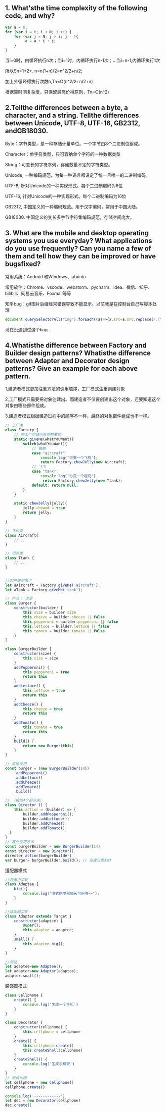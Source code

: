 ## 1. What'sthe time complexity of the following code, and why?
```js
var a = 0;
for (var i = 0; i < N; i ++) {
    for (var j = N; j > i; j --){
         a = a + i + j;
    }
}
```
当i=0时，内循环执行n次；当i=1时，内循环执行n-1次；...当i=n-1,内循环执行1次

所以Sn=1+2+..n=n(1+n)/2=n^2/2+n/2;

加上外循环得执行次数n,Tn=O(n^2/2+n/2+n)

根据算时间复杂度，只保留最高价得原则，Tn=O(n^2)





## 2.Tellthe differences between a byte, a character, and a string. Tellthe differences between Unicode, UTF-8, UTF-16, GB2312, andGB18030.

Byte：字节类型，是一种存储计量单位。一个字节由8个二进制位组成。 

Character：单字符类型，只可容纳单个字符的一种数据类型

String：可变长的字符序列，存储数量不定的字符类型。

Unicode, 一种编码规范，为每一种语言都设定了统一且唯一的二进制编码。

UTF-8, 针对Unicode的一种实现形式。每个二进制编码为8位

UTF-16, 针对Unicode的一种实现形式。每个二进制编码为16位

GB2312, 中国定义的一种编码规范。用于汉字编码，常用于中国大陆。

GB18030. 中国定义的变长多字节字符集编码规范，存储空间庞大。



## 3. What are the mobile and desktop operating systems you use everyday? What applications do you use frequently? Can you name a few of them and tell how they can be improved or have bugsfixed? 
常用系统：Android 和Windows、ubuntu

常用软件：Chrome、vscode、webstorm、pycharm、idea、微信、知乎、bilibili、网易云音乐、Foxmail等等

知乎bug：gif图片后缀经常错误导致不能显示。以前我是在控制台自己写脚本处理


 ```js
 document.querySelectorAll("img").forEach((a)=>{a.src=a.src.replace(/.[\w]*$/,".gif")})
```
现在没遇到过这个bug.

## 4.Whatisthe difference between Factory and Builder design patterns? Whatisthe difference between Adapter and Decorator design patterns? Give an example for each above pattern.

1,建造者模式更加注重方法的调用顺序，工厂模式注重创建对象

2,工厂模式只需要把对象创建出。而建造者不仅要创建出这个对象，还要知道这个对象由哪些部件组成。

3,建造者模式根据建造过程中的顺序不一样，最终的对象部件组成也不一样。


```js
// 工厂类
class Factory {
    // 向工厂申请所有你想要的
    static giveMe(whatYouWant){
        switch(whatYouWant){
            // 糖糖
            case "aircraft":
                console.log("你要一个飞机"); 
                return Factory.chewJelly(new Aircraft);
            // 飞飞
            case "tank":
                console.log("你要一个坦克")
                 return Factory.chewJelly(new Ttank);
            default: return null;
        }
    }

    static chewJelly(jelly){
        jelly.chewed = true;
        return jelly;
    }
}

// 飞机类
class Aircraft{
    // ...
}

// 坦克类
class Ttank {
    // ...
}


//客户提需求了
let aAircraft = Factory.giveMe('aircraft');
let aTank = Factory.giveMe('tank');
```

```js
// 产品： 汉堡
class Burger {
    constructor(builder) {
        this.size = builder.size
        this.cheeze = builder.cheeze || false
        this.pepperoni = builder.pepperoni || false
        this.lettuce = builder.lettuce || false
        this.tomato = builder.tomato || false
    }
}

class BurgerBuilder {
    constructor(size) {
        this.size = size
    }
    addPepperoni() {
        this.pepperoni = true
        return this
    }
    addLettuce() {
        this.lettuce = true
        return this
    }
    addCheeze() {
        this.cheeze = true
        return this
    }
    addTomato() {
        this.tomato = true
        return this
    }
    build() {
        return new Burger(this)
    }
}

// 直接使用
const burger = (new BurgerBuilder(14))
    .addPepperoni()
    .addLettuce()
    .addCheeze()
    .addTomato()
    .build()

// （按照4个部分来）
class Director () {
    this.action = (builder) => {
        builder.addPepperoni();
        builder.addLettuce();
        builder.addCheeze();
        builder.addTomato();
  }
}
// 客户使用方法
const burgerBuilder = new BurgerBuilder(14)
const director = new Director()
director.action(burgerBuilder)
var burger= burgerBuilder.build(); // 完成汉堡制作
```


适配器模式
```js
//源角色实现
class Adaptee {
    big(){
        console.log("港式的电器插头可用咯~~");
    }
}

//适配器实现
class Adapter extends Target {
    constructor(adaptee) {
        super();
        this.adaptee = adaptee;
    }
    small() {
        this.adaptee.big();
    }
}

//测试
let adaptee=new Adaptee();
let adapter=new Adapter(adaptee);
adapter.small();
```
		
装饰器模式	
```js
class Cellphone {
    create() {
        console.log('生成一个手机')
    }
}

class Decorator {
    constructor(cellphone) {
        this.cellphone = cellphone
    }
    create() {
        this.cellphone.create()
        this.createShell(cellphone)
    }
    createShell() {
        console.log('生成手机壳')
    }
}
// 测试代码
let cellphone = new Cellphone()
cellphone.create()

console.log('------------')
let dec = new Decorator(cellphone)
dec.create()
```